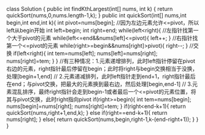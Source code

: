 class Solution {
    public int findKthLargest(int[] nums, int k) {
        return quickSort(nums,0,nums.length-1,k);
    }
    public int quickSort(int[] nums,int begin,int end,int k){
        int pivot=nums[begin];
        //因为左边元素允许<=pivot，所以left从begin开始
        int left=begin;
        int right=end;
        while(left<right){
            //左指针找第一个大于pivot的元素
            while(left<=end&&nums[left]<=pivot){
                left++;
            }
            //右指针找第一个<=pivot的元素
            while(right>=begin&&nums[right]>pivot){
                right--;
            }
            //交换
            if(left<right){
                int tem=nums[left];
                nums[left]=nums[right];
                nums[right]=tem;
            }
        }
        //有三种情况：1.元素递增排列，此时left指针停留在pivot右边的元素，right指针最后停留在begin；此时将right与begin交换相当于没换，处理[begin+1,end]
        // 2.元素递减排列，此时left指针走到end+1，right指针最后在end；与pivot交换，把最大的元素换到最右边，然后处理[begin,end-1]
        // 3.元素混乱排序，最终right指针会走到begin-1或者最后一个<=pivot的元素位置，将其与pivot交换，此时right指向pivot
        if(right>=begin){
            int tem=nums[begin];
            nums[begin]=nums[right];
            nums[right]=tem;
        }
        if(right<end-k+1){
            return quickSort(nums,right+1,end,k);
        }
        else if(right==end-k+1){
            return nums[right];
        }
        else{
            return quickSort(nums,begin,right-1,k-(end-right+1));
        }
    }
}